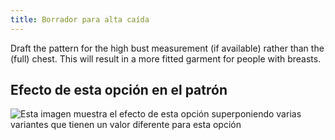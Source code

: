 ```yaml
---
title: Borrador para alta caída
---
```


Draft the pattern for the high bust measurement (if available) rather than the (full) chest. This will result in a more fitted garment for people with breasts.

## Efecto de esta opción en el patrón

![Esta imagen muestra el efecto de esta opción superponiendo varias variantes que tienen un valor diferente para esta opción](diana_draftforhighbust_sample.svg "Efecto de esta opción en el patrón")
